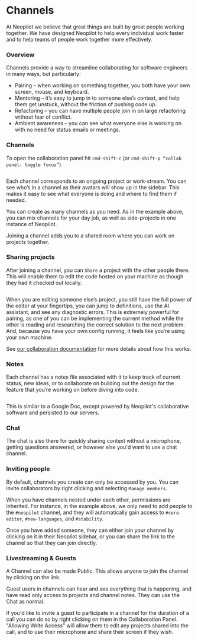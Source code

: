 # Channels

At Neopilot we believe that great things are built by great people working together. We have designed Neopilot to help every individual work faster and to help teams of people work together more effectively.

### Overview

Channels provide a way to streamline collaborating for software engineers in many ways, but particularly:

- Pairing – when working on something together, you both have your own screen, mouse, and keyboard.
- Mentoring – it’s easy to jump in to someone else’s context, and help them get unstuck, without the friction of pushing code up.
- Refactoring – you can have multiple people join in on large refactoring without fear of conflict.
- Ambient awareness – you can see what everyone else is working on with no need for status emails or meetings.

### Channels

To open the collaboration panel hit `cmd-shift-c` (or `cmd-shift-p “collab panel: toggle focus”`).

<figure><img src="../.gitbook/assets/channels-1.png" alt=""><figcaption></figcaption></figure>

Each channel corresponds to an ongoing project or work-stream. You can see who’s in a channel as their avatars will show up in the sidebar. This makes it easy to see what everyone is doing and where to find them if needed.

You can create as many channels as you need. As in the example above, you can mix channels for your day job, as well as side-projects in one instance of Neopilot.

Joining a channel adds you to a shared room where you can work on projects together.

### Sharing projects

After joining a channel, you can `Share` a project with the other people there. This will enable them to edit the code hosted on your machine as though they had it checked out locally.

<figure><img src="../.gitbook/assets/channels-2.png" alt=""><figcaption></figcaption></figure>

When you are editing someone else’s project, you still have the full power of the editor at your fingertips, you can jump to definitions, use the AI assistant, and see any diagnostic errors. This is extremely powerful for pairing, as one of you can be implementing the current method while the other is reading and researching the correct solution to the next problem. And, because you have your own config running, it feels like you’re using your own machine.

See [our collaboration documentation](./collaboration.md) for more details about how this works.

### Notes

Each channel has a notes file associated with it to keep track of current status, new ideas, or to collaborate on building out the design for the feature that you’re working on before diving into code.

<figure><img src="../.gitbook/assets/channels-3.png" alt=""><figcaption></figcaption></figure>

This is similar to a Google Doc, except powered by Neopilot's collaborative software and persisted to our servers.

### Chat

The chat is also there for quickly sharing context without a microphone, getting questions answered, or however else you'd want to use a chat channel.

### Inviting people

By default, channels you create can only be accessed by you. You can invite collaborators by right clicking and selecting `Manage members`.

When you have channels nested under each other, permissions are inherited. For instance, in the example above, we only need to add people to the `#neopilot` channel, and they will automatically gain access to `#core-editor`, `#new-languages`, and `#stability`.

Once you have added someone, they can either join your channel by clicking on it in their Neopilot sidebar, or you can share the link to the channel so that they can join directly.

### Livestreaming & Guests

A Channel can also be made Public. This allows anyone to join the channel by clicking on the link.

Guest users in channels can hear and see everything that is happening, and have read only access to projects and channel notes. They can use the Chat as normal.

If you'd like to invite a guest to participate in a channel for the duration of a call you can do so by right clicking on them in the Collaboration Panel. "Allowing Write Access" will allow them to edit any projects shared into the call, and to use their microphone and share their screen if they wish.

